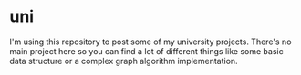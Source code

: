# uni
I'm using this repository to post some of my university projects. There's no main project here so you can find a lot of different things like some basic data structure or a complex graph algorithm implementation.

